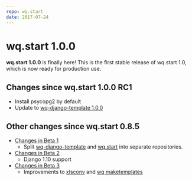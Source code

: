 ```yaml
---
repo: wq.start
date: 2017-07-24
---
```


# wq.start 1.0.0

**wq.start 1.0.0** is finally here!  This is the first stable release of wq.start 1.0, which is now ready for production use. 

## Changes since wq.start 1.0.0 RC1

* Install psycopg2 by default
* Update to [wq-django-template 1.0.0](./wq-django-template-1.0.0.md)

##  Other changes since wq.start 0.8.5

* [Changes in Beta 1](./wq.start-1.0.0b1.md)
  * Split [wq-django-template](https://github.com/wq/wq-django-template) and [wq.start](https://github.com/wq/wq.start) into separate repositories.
* [Changes in Beta 2](./wq.start-1.0.0b2.md)
  * Django 1.10 support
* [Changes in Beta 3](./wq.start-1.0.0b3.md)
  * Improvements to [xlsconv](https://github.com/wq/xlsform-converter) and [wq maketemplates](https://wq.io/docs/wq-maketemplates)
